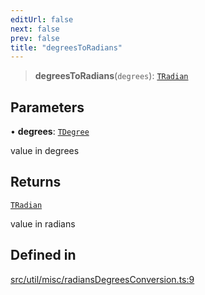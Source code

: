 ```yaml
---
editUrl: false
next: false
prev: false
title: "degreesToRadians"
---
```


> **degreesToRadians**(`degrees`): [`TRadian`](/api/type-aliases/tradian/)

## Parameters

• **degrees**: [`TDegree`](/api/type-aliases/tdegree/)

value in degrees

## Returns

[`TRadian`](/api/type-aliases/tradian/)

value in radians

## Defined in

[src/util/misc/radiansDegreesConversion.ts:9](https://github.com/fabricjs/fabric.js/blob/8748628df7e9de00ba77413bfc3ad9e9fe9d4f30/src/util/misc/radiansDegreesConversion.ts#L9)
